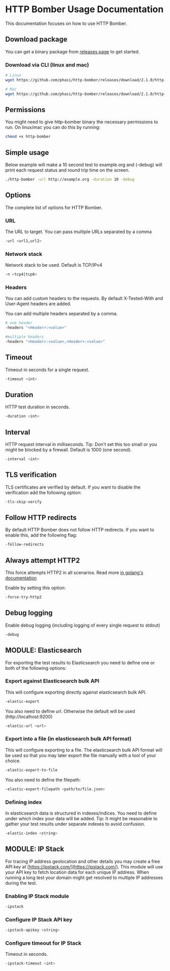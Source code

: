 # HTTP Bomber Usage Documentation

This documentation focuses on how to use HTTP Bomber. 

## Download package

You can get a binary package from [releases page](https://github.com/phasi/http-bomber/releases) to get started.

### Download via CLI (linux and mac)

```bash
# Linux
wget https://github.com/phasi/http-bomber/releases/download/2.1.0/http-bomber_linux_amd64 && mv http-bomber_linux_amd64 http-bomber

# Mac
wget https://github.com/phasi/http-bomber/releases/download/2.1.0/http-bomber_darwin_amd64 && mv http-bomber_linux_amd64 http-bomber
```

## Permissions

You might need to give http-bomber binary the necessary permissions to run. On linux/mac you can do this by running:

```bash
chmod +x http-bomber
```

## Simple usage

Below example will make a 10 second test to example.org and (-debug) will print each request status and round trip time on the screen.

```bash
./http-bomber -url http://example.org -duration 10 -debug
```

## Options

The complete list of options for HTTP Bomber.

### URL

The URL to target. You can pass multiple URLs separated by a comma

```bash
-url <url1,url2>
```

### Network stack

Network stack to be used. Default is TCP/IPv4

```bash
-n <tcp4|tcp6>
```

### Headers

You can add custom headers to the requests. By default X-Tested-With and User-Agent headers are added.

You can add multiple headers separated by a comma.

```bash
# one header
-headers "<Header>:<value>"

#multiple headers
-headers "<Header>:<value>,<Header>:<value>"
```

## Timeout

Timeout in seconds for a single request.

```bash
-timeout <int>
```

## Duration

HTTP test duration in seconds.

```bash
-duration <int>
```

## Interval

HTTP request interval in milliseconds. Tip: Don't set this too small or you might be blocked by a firewall. Default is 1000 (one second).

```bash
-interval <int>
```

## TLS verification

TLS certificates are verified by default. If you want to disable the verification add the following option:

```bash
-tls-skip-verify
```

## Follow HTTP redirects

By default HTTP Bomber does not follow HTTP redirects. If you want to enable this, add the following flag:

```bash
-follow-redirects
```

## Always attempt HTTP2

This force attempts HTTP2 in all scenarios. Read more [in golang's documentation](https://golang.org/src/net/http/transport.go?s=3377:11444#L84)

Enable by setting this option:

```bash
-force-try-http2
```

## Debug logging

Enable debug logging (including logging of every single request to stdout)

```bash
-debug
```


## MODULE: Elasticsearch

For exporting the test results to Elasticsearch you need to define one or both of the following options:

### Export against Elasticsearch bulk API

This will configure exporting directly against elasticsearch bulk API.

```bash
-elastic-export
```

You also need to define url. Otherwise the default will be used (http://localhost:9200)

```bash
-elastic-url <url>
```

### Export into a file (in elasticsearch bulk API format)

This will configure exporting to a file. The elasticsearch bulk API format will be used so that you may later export the file manually with a tool of your choice.

```bash
-elastic-export-to-file
```

You also need to define the filepath:

```bash
-elastic-export-filepath <path/to/file.json>
```

### Defining index

In elasticsearch data is structured in indexes/indices. You need to define under which index your data will be added.
Tip: It might be reasonable to gather your test results under separate indexes to avoid confusion.

```bash
-elastic-index <string>
```

## MODULE: IP Stack

For tracing IP address geolocation and other details you may create a free API key at [https://ipstack.com/](https://ipstack.com/). This module will use your API key to fetch location data for each unique IP address. When running a long test your domain might get resolved to multiple IP addresses during the test.

### Enabling IP Stack module

```bash
-ipstack
```

### Configure IP Stack API key

```bash
-ipstack-apikey <string>
```

### Configure timeout for IP Stack

Timeout in seconds.

```bash
-ipstack-timeout <int>
```